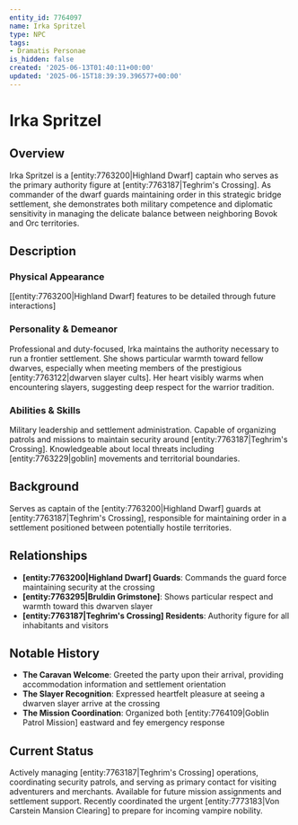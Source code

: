 ```yaml
---
entity_id: 7764097
name: Irka Spritzel
type: NPC
tags:
- Dramatis Personae
is_hidden: false
created: '2025-06-13T01:40:11+00:00'
updated: '2025-06-15T18:39:39.396577+00:00'
---
```


# Irka Spritzel

## Overview

Irka Spritzel is a [entity:7763200|Highland Dwarf] captain who serves as the primary authority figure at [entity:7763187|Teghrim's Crossing]. As commander of the dwarf guards maintaining order in this strategic bridge settlement, she demonstrates both military competence and diplomatic sensitivity in managing the delicate balance between neighboring Bovok and Orc territories.

## Description

### Physical Appearance

[[entity:7763200|Highland Dwarf] features to be detailed through future interactions]

### Personality & Demeanor

Professional and duty-focused, Irka maintains the authority necessary to run a frontier settlement. She shows particular warmth toward fellow dwarves, especially when meeting members of the prestigious [entity:7763122|dwarven slayer cults]. Her heart visibly warms when encountering slayers, suggesting deep respect for the warrior tradition.

### Abilities & Skills

Military leadership and settlement administration. Capable of organizing patrols and missions to maintain security around [entity:7763187|Teghrim's Crossing]. Knowledgeable about local threats including [entity:7763229|goblin] movements and territorial boundaries.

## Background

Serves as captain of the [entity:7763200|Highland Dwarf] guards at [entity:7763187|Teghrim's Crossing], responsible for maintaining order in a settlement positioned between potentially hostile territories.

## Relationships

- **[entity:7763200|Highland Dwarf] Guards**: Commands the guard force maintaining security at the crossing
- **[entity:7763295|Bruldin Grimstone]**: Shows particular respect and warmth toward this dwarven slayer
- **[entity:7763187|Teghrim's Crossing] Residents**: Authority figure for all inhabitants and visitors

## Notable History

- **The Caravan Welcome**: Greeted the party upon their arrival, providing accommodation information and settlement orientation
- **The Slayer Recognition**: Expressed heartfelt pleasure at seeing a dwarven slayer arrive at the crossing
- **The Mission Coordination**: Organized both [entity:7764109|Goblin Patrol Mission] eastward and fey emergency response

## Current Status

Actively managing [entity:7763187|Teghrim's Crossing] operations, coordinating security patrols, and serving as primary contact for visiting adventurers and merchants. Available for future mission assignments and settlement support. Recently coordinated the urgent [entity:7773183|Von Carstein Mansion Clearing] to prepare for incoming vampire nobility.